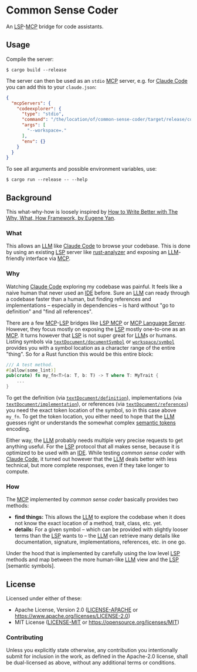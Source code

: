 # Common Sense Coder
An [LSP]-[MCP] bridge for code assistants.

## Usage
Compile the server:

```console
$ cargo build --release
```

The server can then be used as an `stdio` [MCP] server, e.g. for [Claude Code] you can add this to your `claude.json`:

```json
{
  "mcpServers": {
    "codeexplorer": {
      "type": "stdio",
      "command": "/the/location/of/common-sense-coder/target/release/common-sense-coder",
      "args": [
        "--workspace=."
      ],
      "env": {}
    }
  }
}
```

To see all arguments and possible environment variables, use:

```console
$ cargo run --release -- --help
```

## Background
This what-why-how is loosely inspired by [How to Write Better with The Why, What, How Framework, by Eugene Yan](https://eugeneyan.com/writing/writing-docs-why-what-how/#writing-framework-why-what-how-who).

### What
This allows an [LLM] like [Claude Code] to browse your codebase. This is done by using an existing [LSP] server like [rust-analyzer] and exposing an [LLM]-friendly interface via [MCP].

### Why
Watching [Claude Code] exploring my codebase was painful. It feels like a naive human that never used an [IDE] before. Sure an [LLM] can ready through a codebase faster than a human, but finding references and implementations – especially in dependencies – is hard without "go to definition" and "find all references".

There are a few [MCP]-[LSP] bridges like [LSP MCP] or [MCP Language Server]. However, they focus mostly on exposing the [LSP] mostly one-to-one as an [MCP]. It turns however that [LSP] is not super great for [LLM]s or humans. Listing symbols via [`textDocument/documentSymbol`] or [`workspace/symbol`] provides you with a symbol location as a character range of the entire "thing". So for a Rust function this would be this entire block:

```rust
/// A test method.
#[allow(some_lint)]
pub(crate) fn my_fn<T>(a: T, b: T) -> T where T: MyTrait {
    ...
}
```

To get the definition (via [`textDocument/definition`]), implementations (via [`textDocument/implementation`]), or references (via [`textDocument/references`]) you need the exact token location of the symbol, so in this case above `my_fn`. To get the token location, you either need to hope that the [LLM] guesses right or understands the somewhat complex [semantic tokens] encoding.

Either way, the [LLM] probably needs multiple very precise requests to get anything useful. For the [LSP] protocol that all makes sense, because it is optimized to be used with an [IDE]. While testing _common sense coder_ with [Claude Code], it turned out however that the [LLM] deals better with less technical, but more complete responses, even if they take longer to compute.

### How
The [MCP] implemented by _common sense coder_ basically provides two methods:

- **find things:** This allows the [LLM] to explore the codebase when it does not know the exact location of a method, trait, class, etc. yet.
- **details:** For a given symbol – which can be provided with slightly looser terms than the [LSP] wants to – the [LLM] can retrieve many details like documentation, signature, implementations, references, etc. in one go.

Under the hood that is implemented by carefully using the low level [LSP] methods and map between the more human-like [LLM] view and the [LSP] [semantic symbols].


## License

Licensed under either of these:

 * Apache License, Version 2.0 ([LICENSE-APACHE](LICENSE-APACHE) or <https://www.apache.org/licenses/LICENSE-2.0>)
 * MIT License ([LICENSE-MIT](LICENSE-MIT) or <https://opensource.org/licenses/MIT>)

### Contributing

Unless you explicitly state otherwise, any contribution you intentionally submit for inclusion in the work, as defined
in the Apache-2.0 license, shall be dual-licensed as above, without any additional terms or conditions.


[Claude Code]: https://www.anthropic.com/claude-code
[IDE]: https://en.wikipedia.org/wiki/Integrated_development_environment
[LLM]: https://en.wikipedia.org/wiki/Large_language_model
[LSP]: https://microsoft.github.io/language-server-protocol/
[LSP MCP]: https://github.com/jonrad/lsp-mcp
[MCP Language Server]: https://github.com/isaacphi/mcp-language-server
[MCP]: https://modelcontextprotocol.io/
[rust-analyzer]: https://rust-analyzer.github.io/
[semantic tokens]: https://microsoft.github.io/language-server-protocol/specifications/lsp/3.17/specification/#textDocument_definition
[`textDocument/definition`]: https://microsoft.github.io/language-server-protocol/specifications/lsp/3.17/specification/#textDocument_definition
[`textDocument/documentSymbol`]: https://microsoft.github.io/language-server-protocol/specifications/lsp/3.17/specification/#textDocument_documentSymbol
[`textDocument/implementation`]: https://microsoft.github.io/language-server-protocol/specifications/lsp/3.17/specification/#textDocument_definition
[`textDocument/references`]: https://microsoft.github.io/language-server-protocol/specifications/lsp/3.17/specification/#textDocument_definition
[`workspace/symbol`]: https://microsoft.github.io/language-server-protocol/specifications/lsp/3.17/specification/#workspace_symbol
